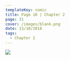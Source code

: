 ```yaml
---
templateKey: comic
title: Page 10 | Chapter 2
page: 31
cover: /images/blank.png
date: 13/10/2018
tags:
  - Chapter 2
---
```

![](/images/0031aten.png)
